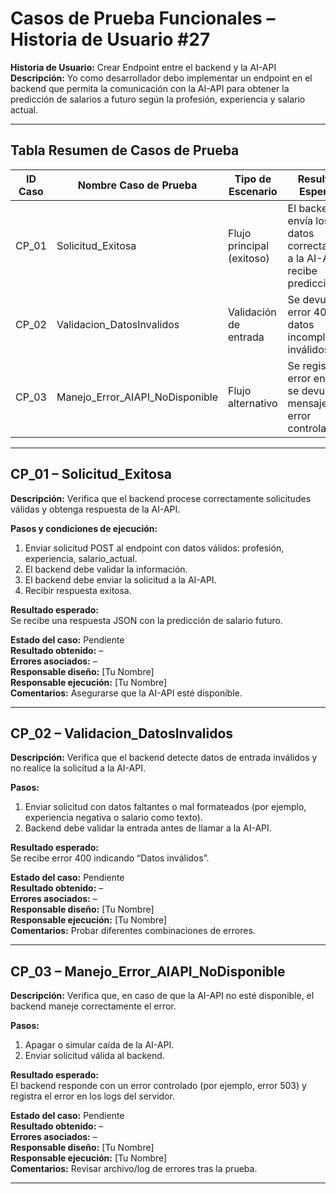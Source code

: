 # Casos de Prueba Funcionales – Historia de Usuario #27

**Historia de Usuario:** Crear Endpoint entre el backend y la AI-API  
**Descripción:** Yo como desarrollador debo implementar un endpoint en el backend que permita la comunicación con la AI-API para obtener la predicción de salarios a futuro según la profesión, experiencia y salario actual.

---

## Tabla Resumen de Casos de Prueba

| ID Caso | Nombre Caso de Prueba           | Tipo de Escenario        | Resultado Esperado                                                    | Estado    |
|---------|----------------------------------|---------------------------|------------------------------------------------------------------------|-----------|
| CP_01   | Solicitud_Exitosa                | Flujo principal (exitoso)  | El backend envía los datos correctamente a la AI-API y recibe predicción| Pendiente |
| CP_02   | Validacion_DatosInvalidos         | Validación de entrada     | Se devuelve error 400 por datos incompletos o inválidos                | Pendiente |
| CP_03   | Manejo_Error_AIAPI_NoDisponible   | Flujo alternativo         | Se registra error en logs y se devuelve mensaje de error controlado    | Pendiente |

---

## CP_01 – Solicitud_Exitosa

**Descripción:** Verifica que el backend procese correctamente solicitudes válidas y obtenga respuesta de la AI-API.

**Pasos y condiciones de ejecución:**
1. Enviar solicitud POST al endpoint con datos válidos: profesión, experiencia, salario_actual.
2. El backend debe validar la información.
3. El backend debe enviar la solicitud a la AI-API.
4. Recibir respuesta exitosa.

**Resultado esperado:**  
Se recibe una respuesta JSON con la predicción de salario futuro.

**Estado del caso:** Pendiente  
**Resultado obtenido:** –  
**Errores asociados:** –  
**Responsable diseño:** [Tu Nombre]  
**Responsable ejecución:** [Tu Nombre]  
**Comentarios:** Asegurarse que la AI-API esté disponible.

---

## CP_02 – Validacion_DatosInvalidos

**Descripción:** Verifica que el backend detecte datos de entrada inválidos y no realice la solicitud a la AI-API.

**Pasos:**
1. Enviar solicitud con datos faltantes o mal formateados (por ejemplo, experiencia negativa o salario como texto).
2. Backend debe validar la entrada antes de llamar a la AI-API.

**Resultado esperado:**  
Se recibe error 400 indicando “Datos inválidos”.

**Estado del caso:** Pendiente  
**Resultado obtenido:** –  
**Errores asociados:** –  
**Responsable diseño:** [Tu Nombre]  
**Responsable ejecución:** [Tu Nombre]  
**Comentarios:** Probar diferentes combinaciones de errores.

---

## CP_03 – Manejo_Error_AIAPI_NoDisponible

**Descripción:** Verifica que, en caso de que la AI-API no esté disponible, el backend maneje correctamente el error.

**Pasos:**
1. Apagar o simular caída de la AI-API.
2. Enviar solicitud válida al backend.

**Resultado esperado:**  
El backend responde con un error controlado (por ejemplo, error 503) y registra el error en los logs del servidor.

**Estado del caso:** Pendiente  
**Resultado obtenido:** –  
**Errores asociados:** –  
**Responsable diseño:** [Tu Nombre]  
**Responsable ejecución:** [Tu Nombre]  
**Comentarios:** Revisar archivo/log de errores tras la prueba.

---